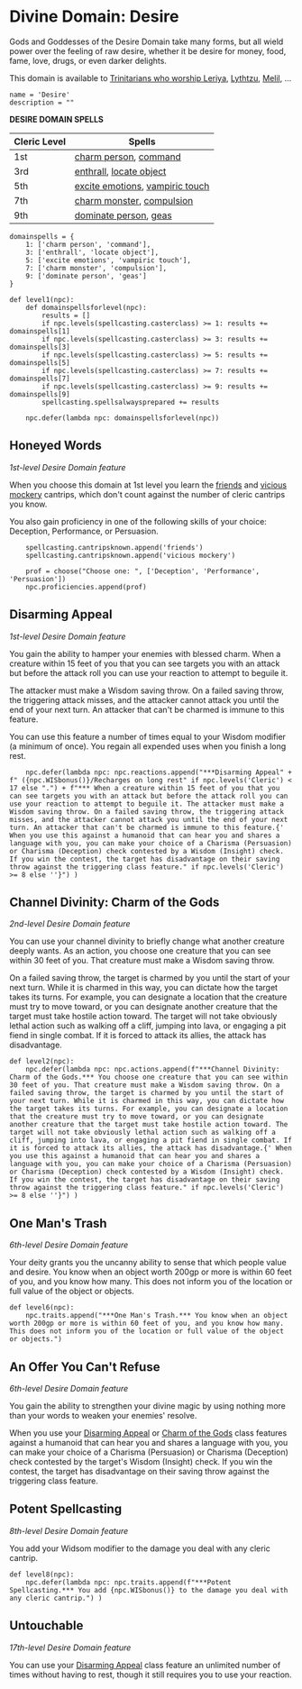 # Divine Domain: Desire
Gods and Goddesses of the Desire Domain take many forms, but all wield power over the feeling of raw desire, whether it be desire for money, food, fame, love, drugs, or even darker delights.

This domain is available to [Trinitarians who worship Leriya](../../Religions/Trinitarian.md#leriya), [Lythtzu](../../Religions/Pantheon/Lythtzu.md), [Melil](../../Religions/Pantheon/Milil.md), ...

```
name = 'Desire'
description = ""
```

**DESIRE DOMAIN SPELLS**

Cleric Level|Spells
------------|------
1st|[charm person](../../Magic/Spells/charm-person.md), [command](../../Magic/Spells/command.md)
3rd|[enthrall](../../Magic/Spells/enthrall.md), [locate object](../../Magic/Spells/locate-object.md)
5th|[excite emotions](../../Magic/Spells/excite-emotions.md), [vampiric touch](../../Magic/Spells/vampiric-touch.md)
7th|[charm monster](../../Magic/Spells/charm-monster.md), [compulsion](../../Magic/Spells/compulsion.md)
9th|[dominate person](../../Magic/Spells/dominate-person.md), [geas](../../Magic/Spells/geas.md)

```
domainspells = {
    1: ['charm person', 'command'],
    3: ['enthrall', 'locate object'],
    5: ['excite emotions', 'vampiric touch'],
    7: ['charm monster', 'compulsion'],
    9: ['dominate person', 'geas']
}

def level1(npc):
    def domainspellsforlevel(npc):
        results = []
        if npc.levels(spellcasting.casterclass) >= 1: results += domainspells[1]
        if npc.levels(spellcasting.casterclass) >= 3: results += domainspells[3]
        if npc.levels(spellcasting.casterclass) >= 5: results += domainspells[5]
        if npc.levels(spellcasting.casterclass) >= 7: results += domainspells[7]
        if npc.levels(spellcasting.casterclass) >= 9: results += domainspells[9]
        spellcasting.spellsalwaysprepared += results

    npc.defer(lambda npc: domainspellsforlevel(npc))
```

## Honeyed Words
*1st-level Desire Domain feature*

When you choose this domain at 1st level you learn the [friends](../../Magic/Spells/friends.md) and [vicious mockery](../../Magic/Spells/vicious-mockery.md) cantrips, which don't count against the number of cleric cantrips you know.

You also gain proficiency in one of the following skills of your choice: Deception, Performance, or Persuasion.

```
    spellcasting.cantripsknown.append('friends')
    spellcasting.cantripsknown.append('vicious mockery')

    prof = choose("Choose one: ", ['Deception', 'Performance', 'Persuasion'])
    npc.proficiencies.append(prof)
```

## Disarming Appeal
*1st-level Desire Domain feature*

You gain the ability to hamper your enemies with blessed charm. When a creature within 15 feet of you that you can see targets you with an attack but before the attack roll you can use your reaction to attempt to beguile it.

The attacker must make a Wisdom saving throw. On a failed saving throw, the triggering attack misses, and the attacker cannot attack you until the end of your next turn. An attacker that can't be charmed is immune to this feature.

You can use this feature a number of times equal to your Wisdom modifier (a minimum of once). You regain all expended uses when you finish a long rest.

```
    npc.defer(lambda npc: npc.reactions.append("***Disarming Appeal" + f" ({npc.WISbonus()}/Recharges on long rest" if npc.levels('Cleric') < 17 else ".") + f"*** When a creature within 15 feet of you that you can see targets you with an attack but before the attack roll you can use your reaction to attempt to beguile it. The attacker must make a Wisdom saving throw. On a failed saving throw, the triggering attack misses, and the attacker cannot attack you until the end of your next turn. An attacker that can't be charmed is immune to this feature.{' When you use this against a humanoid that can hear you and shares a language with you, you can make your choice of a Charisma (Persuasion) or Charisma (Deception) check contested by a Wisdom (Insight) check. If you win the contest, the target has disadvantage on their saving throw against the triggering class feature." if npc.levels('Cleric') >= 8 else ''}") )
```

## Channel Divinity: Charm of the Gods
*2nd-level Desire Domain feature*

You can use your channel divinity to briefly change what another creature deeply wants. As an action, you choose one creature that you can see within 30 feet of you. That creature must make a Wisdom saving throw.

On a failed saving throw, the target is charmed by you until the start of your next turn. While it is charmed in this way, you can dictate how the target takes its turns. For example, you can designate a location that the creature must try to move toward, or you can designate another creature that the target must take hostile action toward. The target will not take obviously lethal action such as walking off a cliff, jumping into lava, or engaging a pit fiend in single combat. If it is forced to attack its allies, the attack has disadvantage.

```
def level2(npc):
    npc.defer(lambda npc: npc.actions.append(f"***Channel Divinity: Charm of the Gods.*** You choose one creature that you can see within 30 feet of you. That creature must make a Wisdom saving throw. On a failed saving throw, the target is charmed by you until the start of your next turn. While it is charmed in this way, you can dictate how the target takes its turns. For example, you can designate a location that the creature must try to move toward, or you can designate another creature that the target must take hostile action toward. The target will not take obviously lethal action such as walking off a cliff, jumping into lava, or engaging a pit fiend in single combat. If it is forced to attack its allies, the attack has disadvantage.{' When you use this against a humanoid that can hear you and shares a language with you, you can make your choice of a Charisma (Persuasion) or Charisma (Deception) check contested by a Wisdom (Insight) check. If you win the contest, the target has disadvantage on their saving throw against the triggering class feature." if npc.levels('Cleric') >= 8 else ''}") )
```

## One Man's Trash
*6th-level Desire Domain feature*

Your deity grants you the uncanny ability to sense that which people value and desire. You know when an object worth 200gp or more is within 60 feet of you, and you know how many. This does not inform you of the location or full value of the object or objects.

```
def level6(npc):
    npc.traits.append("***One Man's Trash.*** You know when an object worth 200gp or more is within 60 feet of you, and you know how many. This does not inform you of the location or full value of the object or objects.")
```

## An Offer You Can't Refuse
*6th-level Desire Domain feature*

You gain the ability to strengthen your divine magic by using nothing more than your words to weaken your enemies' resolve.

When you use your [Disarming Appeal](#disarming-appeal) or [Charm of the Gods](#charm-of-the-gods) class features against a humanoid that can hear you and shares a language with you, you can make your choice of a Charisma (Persuasion) or Charisma (Deception) check contested by the target's Wisdom (Insight) check. If you win the contest, the target has disadvantage on their saving throw against the triggering class feature.

## Potent Spellcasting
*8th-level Desire Domain feature*

You add your Widsom modifier to the damage you deal with any cleric cantrip.

```
def level8(npc):
    npc.defer(lambda npc: npc.traits.append(f"***Potent Spellcasting.*** You add {npc.WISbonus()} to the damage you deal with any cleric cantrip.") )
```

## Untouchable
*17th-level Desire Domain feature*

You can use your [Disarming Appeal](#disarming-appeal) class feature an unlimited number of times without having to rest, though it still requires you to use your reaction.

